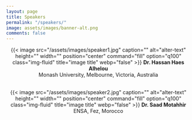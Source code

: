 ```yaml
---
layout: page
title: Speakers
permalink: "/speakers/"
image: assets/images/banner-alt.png
comments: false
---
```


<div class="col-md-12">
<p align="center">
{{< image src="/assets/images/speaker1.jpg" caption="" alt="alter-text" height="" width="" position="center" command="fill" option="q100" class="img-fluid" title="image title"  webp="false" >}}
<b>Dr. Hassan Haes Alhelou</b><br>
Monash University, Melbourne, Victoria, Australia<br> 
&nbsp;</p>
<p align="center">
{{< image src="/assets/images/speaker2.jpg" caption="" alt="alter-text" height="" width="" position="center" command="fill" option="q100" class="img-fluid" title="image title"  webp="false" >}}
<b>Dr. Saad Motahhir</b><br>
ENSA, Fez, Morocco<br>
&nbsp;</p>
</div>
